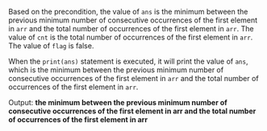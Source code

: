 Based on the precondition, the value of `ans` is the minimum between the previous minimum number of consecutive occurrences of the first element in `arr` and the total number of occurrences of the first element in `arr`. The value of `cnt` is the total number of occurrences of the first element in `arr`. The value of `flag` is false.

When the `print(ans)` statement is executed, it will print the value of `ans`, which is the minimum between the previous minimum number of consecutive occurrences of the first element in `arr` and the total number of occurrences of the first element in `arr`.

Output: **the minimum between the previous minimum number of consecutive occurrences of the first element in arr and the total number of occurrences of the first element in arr**